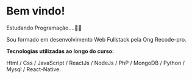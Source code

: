# Bem vindo!
Estudando Programação....👨‍💻

Sou formado em desenvolvimento Web Fullstack pela Ong Recode-pro.

**Tecnologias utilizadas ao longo do curso:**

Html  / Css / JavaScript  / ReactJs  / NodeJs  / PhP  / MongoDB  / Python  / Mysql / React-Native.





